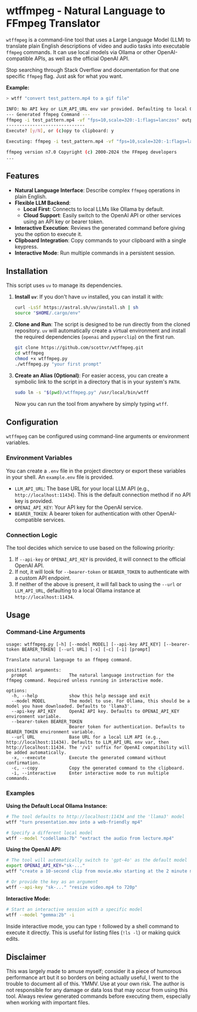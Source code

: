 # wtffmpeg - Natural Language to FFmpeg Translator

`wtffmpeg` is a command-line tool that uses a Large Language Model (LLM) to translate plain English descriptions of video and audio tasks into executable `ffmpeg` commands. It can use local models via Ollama or other OpenAI-compatible APIs, as well as the official OpenAI API.

Stop searching through Stack Overflow and documentation for that one specific `ffmpeg` flag. Just ask for what you want.

**Example:**
```bash
> wtff "convert test_pattern.mp4 to a gif file"

INFO: No API key or LLM_API_URL env var provided. Defaulting to local Ollama at http://localhost:11434
--- Generated ffmpeg Command ---
ffmpeg -i test_pattern.mp4 -vf "fps=10,scale=320:-1:flags=lanczos" output.gif
------------------------------
Execute? [y/N], or (c)opy to clipboard: y

Executing: ffmpeg -i test_pattern.mp4 -vf "fps=10,scale=320:-1:flags=lanczos" output.gif

ffmpeg version n7.0 Copyright (c) 2000-2024 the FFmpeg developers
...
```

## Features
- **Natural Language Interface**: Describe complex `ffmpeg` operations in plain English.
- **Flexible LLM Backend**:
    - **Local First**: Connects to local LLMs like Ollama by default.
    - **Cloud Support**: Easily switch to the OpenAI API or other services using an API key or bearer token.
- **Interactive Execution**: Reviews the generated command before giving you the option to execute it.
- **Clipboard Integration**: Copy commands to your clipboard with a single keypress.
- **Interactive Mode**: Run multiple commands in a persistent session.

## Installation

This script uses `uv` to manage its dependencies.

1.  **Install `uv`**:
    If you don't have `uv` installed, you can install it with:
    ```bash
    curl -LsSf https://astral.sh/uv/install.sh | sh
    source "$HOME/.cargo/env" 
    ```

2.  **Clone and Run**:
    The script is designed to be run directly from the cloned repository. `uv` will automatically create a virtual environment and install the required dependencies (`openai` and `pyperclip`) on the first run.
    ```bash
    git clone https://github.com/scottvr/wtffmpeg.git
    cd wtffmpeg
    chmod +x wtffmpeg.py
    ./wtffmpeg.py "your first prompt"
    ```

3.  **Create an Alias (Optional)**:
    For easier access, you can create a symbolic link to the script in a directory that is in your system's `PATH`.
    ```bash
    sudo ln -s "$(pwd)/wtffmpeg.py" /usr/local/bin/wtff
    ```
    Now you can run the tool from anywhere by simply typing `wtff`.

## Configuration

`wtffmpeg` can be configured using command-line arguments or environment variables.

### Environment Variables

You can create a `.env` file in the project directory or export these variables in your shell. An `example.env` file is provided.

-   `LLM_API_URL`: The base URL for your local LLM API (e.g., `http://localhost:11434`). This is the default connection method if no API key is provided.
-   `OPENAI_API_KEY`: Your API key for the OpenAI service.
-   `BEARER_TOKEN`: A bearer token for authentication with other OpenAI-compatible services.

### Connection Logic

The tool decides which service to use based on the following priority:
1.  If `--api-key` or `OPENAI_API_KEY` is provided, it will connect to the official OpenAI API.
2.  If not, it will look for `--bearer-token` or `BEARER_TOKEN` to authenticate with a custom API endpoint.
3.  If neither of the above is present, it will fall back to using the `--url` or `LLM_API_URL`, defaulting to a local Ollama instance at `http://localhost:11434`.

## Usage

### Command-Line Arguments

```
usage: wtffmpeg.py [-h] [--model MODEL] [--api-key API_KEY] [--bearer-token BEARER_TOKEN] [--url URL] [-x] [-c] [-i] [prompt]

Translate natural language to an ffmpeg command.

positional arguments:
  prompt                The natural language instruction for the ffmpeg command. Required unless running in interactive mode.

options:
  -h, --help            show this help message and exit
  --model MODEL         The model to use. For Ollama, this should be a model you have downloaded. Defaults to 'llama3'.
  --api-key API_KEY     OpenAI API key. Defaults to OPENAI_API_KEY environment variable.
  --bearer-token BEARER_TOKEN
                        Bearer token for authentication. Defaults to BEARER_TOKEN environment variable.
  --url URL             Base URL for a local LLM API (e.g., http://localhost:11434). Defaults to LLM_API_URL env var, then http://localhost:11434. The '/v1' suffix for OpenAI compatibility will be added automatically.
  -x, --execute         Execute the generated command without confirmation.
  -c, --copy            Copy the generated command to the clipboard.
  -i, --interactive     Enter interactive mode to run multiple commands.
```

### Examples

**Using the Default Local Ollama Instance:**
```bash
# The tool defaults to http://localhost:11434 and the 'llama3' model
wtff "turn presentation.mov into a web-friendly mp4"

# Specify a different local model
wtff --model "codellama:7b" "extract the audio from lecture.mp4"
```

**Using the OpenAI API:**
```bash
# The tool will automatically switch to 'gpt-4o' as the default model
export OPENAI_API_KEY="sk-..."
wtff "create a 10-second clip from movie.mkv starting at the 2 minute mark"

# Or provide the key as an argument
wtff --api-key "sk-..." "resize video.mp4 to 720p"
```

**Interactive Mode:**
```bash
# Start an interactive session with a specific model
wtff --model "gemma:2b" -i
```

Inside interactive mode, you can type `!` followed by a shell command to execute it directly. This is useful for listing files (`!ls -l`) or making quick edits.

## Disclaimer

This was largely made to amuse myself; consider it a piece of humorous performance art but it so borders on being actually useful, I went to the trouble to document all of this. YMMV. Use at your own risk. The author is not responsible for any damage or data loss that may occur from using this tool. Always review generated commands before executing them, especially when working with important files.